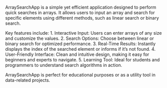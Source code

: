 ArraySearchApp is a simple yet efficient application designed to perform quick searches in arrays. It allows users to input an array and search for specific elements using different methods, such as linear search or binary search.

Key features include:
	1.	Interactive Input: Users can enter arrays of any size and customize the values.
	2.	Search Options: Choose between linear or binary search for optimized performance.
	3.	Real-Time Results: Instantly displays the index of the searched element or informs if it’s not found.
	4.	User-Friendly Interface: Clean and intuitive design, making it easy for beginners and experts to navigate.
	5.	Learning Tool: Ideal for students and programmers to understand search algorithms in action.

ArraySearchApp is perfect for educational purposes or as a utility tool in data-related projects.
